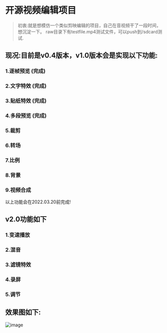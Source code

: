 # 开源视频编辑项目

>初衷:就是想模仿一个类似剪映编辑的项目，自己在音视频干了一段时间，想沉淀一下。
raw目录下有testfile.mp4测试文件，可以push到/sdcard测试.

## 现况:目前是v0.4版本，v1.0版本会是实现以下功能:

### 1.逐帧预览 (完成)

### 2.文字特效 (完成)

### 3.贴纸特效 (完成)

### 4.多段预览 (完成)

### 5.裁剪

### 6.转场

### 7.比例

### 8.背景

### 9.视频合成

以上功能会在2022.03.20前完成!

## v2.0功能如下

### 1.变速播放

### 2.混音

### 3.滤镜特效

### 4.录屏

### 5.调节

## 效果图如下:

![image](https://github.com/galis/OpenTikTok/blob/master/screen.gif)



